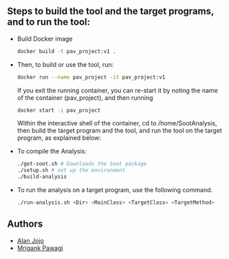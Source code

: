 ## Steps  to build the tool and the target programs, and to run the tool:
- Build Docker image
  ```bash
  docker build -t pav_project:v1 .
  ```

- Then, to build or use the tool, run:
  ```bash
  docker run --name pav_project -it pav_project:v1
  ```

  If you exit the running container, you can re-start it by noting the name of the container (pav_project), and then running
  ```bash
  docker start -i pav_project
  ```

  Within the interactive shell of the container, cd to /home/SootAnalysis, then build the target program and the tool, and run the tool on the target program, as explained below:

- To compile the Analysis:
  ```bash
  ./get-soot.sh # Downloads the Soot package
  ./setup.sh # set up the environment
  ./build-analysis
  ```

- To run the analysis on a target program, use the following command.
  ```bash
  ./run-analysis.sh <Dir> <MainClass> <TargetClass> <TargetMethod>
  ```

## Authors
- [Alan Jojo](https://github.com/AlanJojo)
- [Mrigank Pawagi](https://github.com/mrigankpawagi)
